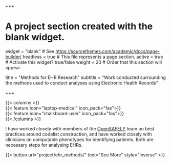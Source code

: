 +++
# A project section created with the blank widget.
widget = "blank"  # See https://sourcethemes.com/academic/docs/page-builder/
headless = true  # This file represents a page section.
active = true # Activate this widget? true/false
weight = 20  # Order that this section will appear.

title = "Methods for EHR Research"
subtitle = "Work conducted surrounding the methods used to conduct analyses using Electronic Health Records"

+++

<div class="row-justify-contact-center">
{{< columns >}}
    <div class="col-md-4">
        {{< feature icon="laptop-medical" icon_pack="fas">}}
    </div>
    <div class="col-md-4">
        {{< feature icon="chalkboard-user" icon_pack="fas">}}
    </div>
{{< /columns >}}
</div>

I have worked closely with members of the [OpenSAFELY](https://www.opensafely.org/) team on best practices around codelist construction, and have worked closely with clinicians on computable phenotypes for identifying patients. Both are necessary steps for analysing EHRs.

{{< button url="project/ehr_methods/" text="See More" style="inverse" >}}
